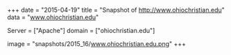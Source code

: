 
+++
date = "2015-04-19"
title = "Snapshot of http://www.ohiochristian.edu"
data = "www.ohiochristian.edu"

Server = ["Apache"]
domain = ["ohiochristian.edu"]

  image = "snapshots/2015_16/www.ohiochristian.edu.png"
+++
#
